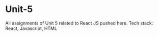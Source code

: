 # Unit-5
All assignments of Unit 5 related to React JS pushed here.
Tech stack: React, Javascript, HTML 
